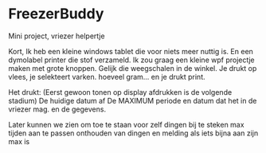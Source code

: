 # FreezerBuddy
Mini project, vriezer helpertje


Kort, 
Ik heb een kleine windows tablet die voor niets meer nuttig is. En een dymolabel printer die stof verzameld.
Ik zou graag een kleine wpf projectje maken met grote knoppen.
Gelijk die weegschalen in de winkel. 
Je drukt op vlees, je selekteert varken. hoeveel gram... en je drukt print. 

Het drukt: (Eerst gewoon tonen op display afdrukken is de volgende stadium) 
          De huidige datum af
          De MAXIMUM periode en datum dat het in de vriezer mag. 
          en de gegevens. 
          
          
Later kunnen we zien om toe te staan voor zelf dingen bij te steken
max tijden aan te passen
onthouden van dingen en melding als iets bijna aan zijn max is
